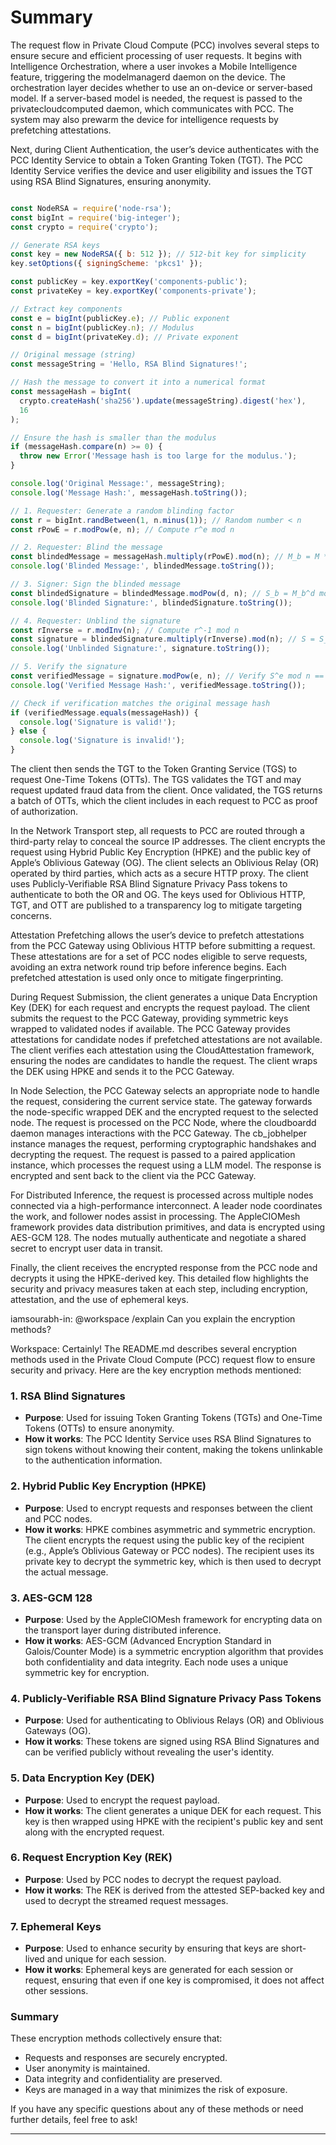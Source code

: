 
# Summary 

The request flow in Private Cloud Compute (PCC) involves several steps to ensure secure and efficient processing of user requests. It begins with Intelligence Orchestration, where a user invokes a Mobile Intelligence feature, triggering the modelmanagerd daemon on the device. The orchestration layer decides whether to use an on-device or server-based model. If a server-based model is needed, the request is passed to the privatecloudcomputed daemon, which communicates with PCC. The system may also prewarm the device for intelligence requests by prefetching attestations.

Next, during Client Authentication, the user’s device authenticates with the PCC Identity Service to obtain a Token Granting Token (TGT). The PCC Identity Service verifies the device and user eligibility and issues the TGT using RSA Blind Signatures, ensuring anonymity. 

```js

const NodeRSA = require('node-rsa');
const bigInt = require('big-integer');
const crypto = require('crypto');

// Generate RSA keys
const key = new NodeRSA({ b: 512 }); // 512-bit key for simplicity
key.setOptions({ signingScheme: 'pkcs1' });

const publicKey = key.exportKey('components-public');
const privateKey = key.exportKey('components-private');

// Extract key components
const e = bigInt(publicKey.e); // Public exponent
const n = bigInt(publicKey.n); // Modulus
const d = bigInt(privateKey.d); // Private exponent

// Original message (string)
const messageString = 'Hello, RSA Blind Signatures!';

// Hash the message to convert it into a numerical format
const messageHash = bigInt(
  crypto.createHash('sha256').update(messageString).digest('hex'),
  16
);

// Ensure the hash is smaller than the modulus
if (messageHash.compare(n) >= 0) {
  throw new Error('Message hash is too large for the modulus.');
}

console.log('Original Message:', messageString);
console.log('Message Hash:', messageHash.toString());

// 1. Requester: Generate a random blinding factor
const r = bigInt.randBetween(1, n.minus(1)); // Random number < n
const rPowE = r.modPow(e, n); // Compute r^e mod n

// 2. Requester: Blind the message
const blindedMessage = messageHash.multiply(rPowE).mod(n); // M_b = M * r^e mod n
console.log('Blinded Message:', blindedMessage.toString());

// 3. Signer: Sign the blinded message
const blindedSignature = blindedMessage.modPow(d, n); // S_b = M_b^d mod n
console.log('Blinded Signature:', blindedSignature.toString());

// 4. Requester: Unblind the signature
const rInverse = r.modInv(n); // Compute r^-1 mod n
const signature = blindedSignature.multiply(rInverse).mod(n); // S = S_b * r^-1 mod n
console.log('Unblinded Signature:', signature.toString());

// 5. Verify the signature
const verifiedMessage = signature.modPow(e, n); // Verify S^e mod n == M
console.log('Verified Message Hash:', verifiedMessage.toString());

// Check if verification matches the original message hash
if (verifiedMessage.equals(messageHash)) {
  console.log('Signature is valid!');
} else {
  console.log('Signature is invalid!');
}


```


The client then sends the TGT to the Token Granting Service (TGS) to request One-Time Tokens (OTTs). The TGS validates the TGT and may request updated fraud data from the client. Once validated, the TGS returns a batch of OTTs, which the client includes in each request to PCC as proof of authorization.

In the Network Transport step, all requests to PCC are routed through a third-party relay to conceal the source IP addresses. The client encrypts the request using Hybrid Public Key Encryption (HPKE) and the public key of Apple’s Oblivious Gateway (OG). The client selects an Oblivious Relay (OR) operated by third parties, which acts as a secure HTTP proxy. The client uses Publicly-Verifiable RSA Blind Signature Privacy Pass tokens to authenticate to both the OR and OG. The keys used for Oblivious HTTP, TGT, and OTT are published to a transparency log to mitigate targeting concerns.

Attestation Prefetching allows the user’s device to prefetch attestations from the PCC Gateway using Oblivious HTTP before submitting a request. These attestations are for a set of PCC nodes eligible to serve requests, avoiding an extra network round trip before inference begins. Each prefetched attestation is used only once to mitigate fingerprinting.

During Request Submission, the client generates a unique Data Encryption Key (DEK) for each request and encrypts the request payload. The client submits the request to the PCC Gateway, providing symmetric keys wrapped to validated nodes if available. The PCC Gateway provides attestations for candidate nodes if prefetched attestations are not available. The client verifies each attestation using the CloudAttestation framework, ensuring the nodes are candidates to handle the request. The client wraps the DEK using HPKE and sends it to the PCC Gateway.

In Node Selection, the PCC Gateway selects an appropriate node to handle the request, considering the current service state. The gateway forwards the node-specific wrapped DEK and the encrypted request to the selected node. The request is processed on the PCC Node, where the cloudboardd daemon manages interactions with the PCC Gateway. The cb_jobhelper instance manages the request, performing cryptographic handshakes and decrypting the request. The request is passed to a paired application instance, which processes the request using a LLM model. The response is encrypted and sent back to the client via the PCC Gateway.

For Distributed Inference, the request is processed across multiple nodes connected via a high-performance interconnect. A leader node coordinates the work, and follower nodes assist in processing. The AppleCIOMesh framework provides data distribution primitives, and data is encrypted using AES-GCM 128. The nodes mutually authenticate and negotiate a shared secret to encrypt user data in transit.

Finally, the client receives the encrypted response from the PCC node and decrypts it using the HPKE-derived key. This detailed flow highlights the security and privacy measures taken at each step, including encryption, attestation, and the use of ephemeral keys.

iamsourabh-in: @workspace /explain Can you explain the encryption methods?

Workspace: Certainly! The README.md describes several encryption methods used in the Private Cloud Compute (PCC) request flow to ensure security and privacy. Here are the key encryption methods mentioned:

### 1. RSA Blind Signatures
- **Purpose**: Used for issuing Token Granting Tokens (TGTs) and One-Time Tokens (OTTs) to ensure anonymity.
- **How it works**: The PCC Identity Service uses RSA Blind Signatures to sign tokens without knowing their content, making the tokens unlinkable to the authentication information.

### 2. Hybrid Public Key Encryption (HPKE)
- **Purpose**: Used to encrypt requests and responses between the client and PCC nodes.
- **How it works**: HPKE combines asymmetric and symmetric encryption. The client encrypts the request using the public key of the recipient (e.g., Apple’s Oblivious Gateway or PCC nodes). The recipient uses its private key to decrypt the symmetric key, which is then used to decrypt the actual message.

### 3. AES-GCM 128
- **Purpose**: Used by the AppleCIOMesh framework for encrypting data on the transport layer during distributed inference.
- **How it works**: AES-GCM (Advanced Encryption Standard in Galois/Counter Mode) is a symmetric encryption algorithm that provides both confidentiality and data integrity. Each node uses a unique symmetric key for encryption.

### 4. Publicly-Verifiable RSA Blind Signature Privacy Pass Tokens
- **Purpose**: Used for authenticating to Oblivious Relays (OR) and Oblivious Gateways (OG).
- **How it works**: These tokens are signed using RSA Blind Signatures and can be verified publicly without revealing the user's identity.

### 5. Data Encryption Key (DEK)
- **Purpose**: Used to encrypt the request payload.
- **How it works**: The client generates a unique DEK for each request. This key is then wrapped using HPKE with the recipient's public key and sent along with the encrypted request.

### 6. Request Encryption Key (REK)
- **Purpose**: Used by PCC nodes to decrypt the request payload.
- **How it works**: The REK is derived from the attested SEP-backed key and used to decrypt the streamed request messages.

### 7. Ephemeral Keys
- **Purpose**: Used to enhance security by ensuring that keys are short-lived and unique for each session.
- **How it works**: Ephemeral keys are generated for each session or request, ensuring that even if one key is compromised, it does not affect other sessions.

### Summary
These encryption methods collectively ensure that:
- Requests and responses are securely encrypted.
- User anonymity is maintained.
- Data integrity and confidentiality are preserved.
- Keys are managed in a way that minimizes the risk of exposure.

If you have any specific questions about any of these methods or need further details, feel free to ask!

-------------------------

